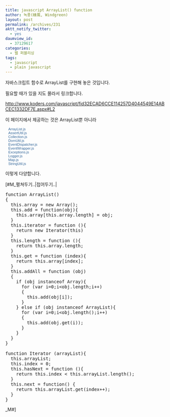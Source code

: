 ```yaml
---
title: javascript ArrayList() function
author: 녹풍(綠風, Windgreen)
layout: post
permalink: /archives/231
aktt_notify_twitter:
  - yes
daumview_id:
  - 37129617
categories:
  - 웹 퍼블리싱
tags:
  - javascript
  - plain javascript
---
```

자바스크립트 함수로 ArrayList를 구현해 놓은 것입니다.

필요할 때가 있을 지도 몰라서 링크합니다.

<http://www.koders.com/javascript/fid32ECAD6CCE114257D4044549E14ABCEC1332DF7E.aspx#L2>

이 페이지에서 제공하는 것은 ArrayList뿐 아니라 

<span class="Apple-style-span" style="font-family: Verdana, Helvetica, sans-serif; font-size: 11px; line-height: 12px; border-collapse: collapse; ">&nbsp; &nbsp;<a title="ArrayList.js" href="http://www.koders.com/javascript/fid32ECAD6CCE114257D4044549E14ABCEC1332DF7E.aspx" style="color: rgb(51, 102, 153); text-decoration: none; ">ArrayList.js<br /></a>&nbsp; &nbsp;<a title="AssertUtil.js" href="http://www.koders.com/javascript/fid110C5490AEBC7C3C036D494C5CFC59865690017E.aspx" style="color: rgb(51, 102, 153); text-decoration: none; ">AssertUtil.js<br /></a>&nbsp; &nbsp;<a title="Collection.js" href="http://www.koders.com/javascript/fid95B8D6C208ED3FF1384B4D3264D78A47E707FB43.aspx" style="color: rgb(51, 102, 153); text-decoration: none; ">Collection.js<br /></a>&nbsp; &nbsp;<a title="DomUtil.js" href="http://www.koders.com/javascript/fidBC000ECD64DCB94DDCA3E82D3A294907478508B8.aspx" style="color: rgb(51, 102, 153); text-decoration: none; ">DomUtil.js<br /></a>&nbsp; &nbsp;<a title="EventDispatcher.js" href="http://www.koders.com/javascript/fidB8EF5A6C4718CB28A51A3315D1691CB0D0A50DBC.aspx" style="color: rgb(51, 102, 153); text-decoration: none; ">EventDispatcher.js<br /></a>&nbsp; &nbsp;<a title="EventWrapper.js" href="http://www.koders.com/javascript/fidB8619D5ADDFC56C564805C30B0564D8C60C250BD.aspx" style="color: rgb(51, 102, 153); text-decoration: none; ">EventWrapper.js<br /></a>&nbsp; &nbsp;<a title="Exceptions.js" href="http://www.koders.com/javascript/fid19207FC296F9F83508DB9F520594CA7A3DFC68E9.aspx" style="color: rgb(51, 102, 153); text-decoration: none; ">Exceptions.js<br /></a>&nbsp; &nbsp;<a title="Logger.js" href="http://www.koders.com/javascript/fid997E0F4F02697F5EA043CFE854BC3337E00A70F4.aspx" style="color: rgb(51, 102, 153); text-decoration: none; ">Logger.js<br /></a>&nbsp; &nbsp;<a title="Map.js" href="http://www.koders.com/javascript/fid3A6CEA4E02E47898E855C7F82745019F54548240.aspx" style="color: rgb(51, 102, 153); text-decoration: none; ">Map.js<br /></a>&nbsp; &nbsp;<a title="StringUtil.js" href="http://www.koders.com/javascript/fidAD6A2D3030E4202577607E5704379EEAAFF20C50.aspx" style="color: rgb(51, 102, 153); text-decoration: none; ">StringUtil.js</a></span>

이렇게 다양합니다.

[#M_펼쳐두기..|접어두기..|

<pre class="brush:js">function ArrayList()
{
  this.array = new Array();
  this.add = function(obj){
    this.array[this.array.length] = obj;
  }
  this.iterator = function (){
    return new Iterator(this)
  }
  this.length = function (){
    return this.array.length;
  }
  this.get = function (index){
    return this.array[index];
  }
  this.addAll = function (obj)
  {
    if (obj instanceof Array){
      for (var i=0;i&lt;obj.length;i++)
      {
        this.add(obj[i]);
      }
    } else if (obj instanceof ArrayList){
      for (var i=0;i&lt;obj.length();i++)
      {
        this.add(obj.get(i));
      }
    }
  }
}

function Iterator (arrayList){
  this.arrayList;
  this.index = 0;
  this.hasNext = function (){
    return this.index &lt; this.arrayList.length();
  }
  this.next = function() {
    return this.arrayList.get(index++);
  }
}
</pre>

_M#]